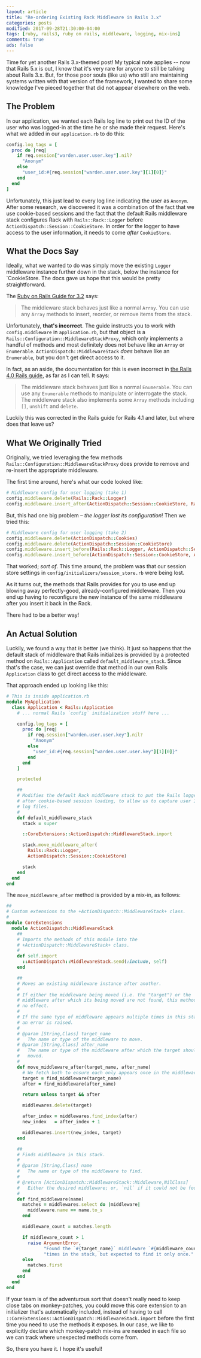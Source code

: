 ```yaml
---
layout: article
title: "Re-ordering Existing Rack Middleware in Rails 3.x"
categories: posts
modified: 2017-09-28T21:30:00-04:00
tags: [ruby, rails3, ruby on rails, middleware, logging, mix-ins]
comments: true
ads: false
---
```

Time for yet another Rails 3.x-themed post! My typical note applies -- now that Rails 5.x is out, I know that it's very rare for anyone to still be talking about Rails 3.x. But, for those poor souls (like us) who still are maintaining systems written with that version of the framework, I wanted to share some knowledge I've pieced together that did not appear elsewhere on the web.

## The Problem
In our application, we wanted each Rails log line to print out the ID of the user who was logged-in at the time he or she made their request. Here's what we added in our `application.rb` to do this:

```Ruby
config.log_tags = [
  proc do |req|
    if req.session["warden.user.user.key"].nil?
      "Anonym"
    else
      "user_id:#{req.session["warden.user.user.key"][1][0]}"
    end
  end
]
```

Unfortunately, this just lead to every log line indicating the user as `Anonym`. After some research, we discovered it was a combination of the fact that we use cookie-based sessions and the fact that the default Rails middleware stack configures Rack with `Rails::Rack::Logger` before `ActionDispatch::Session::CookieStore`. In order for the logger to have access to the user information, it needs to come _after_ `CookieStore`.

## What the Docs Say
Ideally, what we wanted to do was simply move the existing `Logger` middleware instance further down in the stack, below the instance for `CookieStore. The docs gave us hope that this would be pretty straightforward.

The [Ruby on Rails Guide for 3.2](http://guides.rubyonrails.org/v3.2/rails_on_rack.html) says:
> The middleware stack behaves just like a normal `Array`. You can use any `Array` methods to insert, reorder, or remove items from the stack.

Unfortunately, **that's incorrect**. The guide instructs you to work with `config.middleware` in `application.rb`, but that object is a `Rails::Configuration::MiddlewareStackProxy`, which only implements a handful of methods and most definitely does not behave like an `Array` or `Enumerable`. `ActionDispatch::MiddlewareStack` _does_ behave like an `Enumerable`, but you don't get direct access to it.

In fact, as an aside, the documentation for this is even incorrect in [the Rails 4.0 Rails guide](http://guides.rubyonrails.org/v4.0/rails_on_rack.html), as far as I can tell. It says:
> The middleware stack behaves just like a normal `Enumerable`. You can use any `Enumerable` methods to manipulate or interrogate the stack. The middleware stack also implements some `Array` methods including `[]`, `unshift` and `delete`.

Luckily this was corrected in the Rails guide for Rails 4.1 and later, but where does that leave us?

## What We Originally Tried
Originally, we tried leveraging the few methods `Rails::Configuration::MiddlewareStackProxy` does provide to remove and re-insert the appropriate middleware.

The first time around, here's what our code looked like:

```Ruby
# Middleware config for user logging (take 1)
config.middleware.delete(Rails::Rack::Logger)
config.middleware.insert_after(ActionDispatch::Session::CookieStore, Rails::Rack::Logger)
```

But, this had one big problem &ndash; *the logger lost its configuration*! Then we tried this:
```Ruby
# Middleware config for user logging (take 2)
config.middleware.delete(ActionDispatch::Cookies)
config.middleware.delete(ActionDispatch::Session::CookieStore)
config.middleware.insert_before(Rails::Rack::Logger, ActionDispatch::Session::CookieStore)
config.middleware.insert_before(ActionDispatch::Session::CookieStore, ActionDispatch::Cookies)
```

That worked; *sort of*. This time around, the problem was that our session store settings in `config/initializers/session_store.rb` were being lost.

As it turns out, the methods that Rails provides for you to use end up blowing away perfectly-good, already-configured middleware. Then you end up having to reconfigure the new instance of the same middleware after you insert it back in the Rack.

There had to be a better way!

## An Actual Solution
Luckily, we found a way that _is_ better (we think). It just so happens that the default stack of middleware that Rails initializes is provided by a protected method on `Rails::Application` called `default_middleware_stack`. Since that's the case, we can just override that method in our own Rails `Application` class to get direct access to the middleware.

That approach ended up looking like this:
```Ruby
# This is inside application.rb
module MyApplication
  class Application < Rails::Application
    # ... normal Rails `config` initialization stuff here ...

    config.log_tags = [
      proc do |req|
        if req.session["warden.user.user.key"].nil?
          "Anonym"
        else
          "user_id:#{req.session["warden.user.user.key"][1][0]}"
        end
      end
    ]

    protected

    ##
    # Modifies the default Rack middleware stack to put the Rails logger
    # after cookie-based session loading, to allow us to capture user IDs in
    # log files.
    #
    def default_middleware_stack
      stack = super

      ::CoreExtensions::ActionDispatch::MiddlewareStack.import

      stack.move_middleware_after(
        Rails::Rack::Logger,
        ActionDispatch::Session::CookieStore)

      stack
    end
  end
end
```

The `move_middleware_after` method is provided by a mix-in, as follows:
```Ruby
##
# Custom extensions to the +ActionDispatch::MiddlewareStack+ class.
#
module CoreExtensions
  module ActionDispatch::MiddlewareStack
    ##
    # Imports the methods of this module into the
    # +ActionDispatch::MiddlewareStack+ class.
    #
    def self.import
      ::ActionDispatch::MiddlewareStack.send(:include, self)
    end

    ##
    # Moves an existing middleware instance after another.
    #
    # If either the middleware being moved (i.e. the "target") or the
    # middleware after which its being moved are not found, this method has
    # no effect.
    #
    # If the same type of middleware appears multiple times in this stack,
    # an error is raised.
    #
    # @param [String,Class] target_name
    #   The name or type of the middleware to move.
    # @param [String,Class] after_name
    #   The name or type of the middleware after which the target should be
    #   moved.
    #
    def move_middleware_after(target_name, after_name)
      # We fetch both to ensure each only appears once in the middleware stack
      target = find_middleware(target_name)
      after = find_middleware(after_name)

      return unless target && after

      middlewares.delete(target)

      after_index = middlewares.find_index(after)
      new_index   = after_index + 1

      middlewares.insert(new_index, target)
    end

    ##
    # Finds middleware in this stack.
    #
    # @param [String,Class] name
    #   The name or type of the middleware to find.
    #
    # @return [ActionDispatch::MiddlewareStack::Middleware,NilClass]
    #   Either the desired middleware; or, `nil` if it could not be found.
    #
    def find_middleware(name)
      matches = middlewares.select do |middleware|
        middleware.name == name.to_s
      end

      middleware_count = matches.length

      if middleware_count > 1
        raise ArgumentError,
              "Found the `#{target_name}` middleware `#{middleware_count}` "\
              "times in the stack, but expected to find it only once."
      else
        matches.first
      end
    end
  end
end
```

If your team is of the adventurous sort that doesn't really need to keep close tabs on monkey-patches, you could move this core extension to an initializer that's automatically included, instead of having to call `::CoreExtensions::ActionDispatch::MiddlewareStack.import` before the first time you need to use the methods it exposes. In our case, we like to explicitly declare which monkey-patch mix-ins are needed in each file so we can track where unexpected methods come from.

So, there you have it. I hope it's useful!
